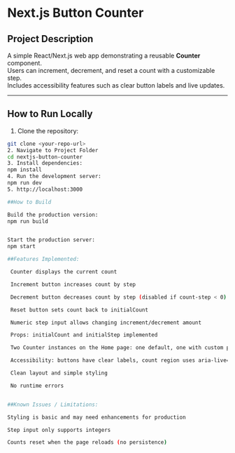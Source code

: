 # Next.js Button Counter

## Project Description
A simple React/Next.js web app demonstrating a reusable **Counter** component.  
Users can increment, decrement, and reset a count with a customizable step.  
Includes accessibility features such as clear button labels and live updates.

---

## How to Run Locally

1. Clone the repository:
```bash
git clone <your-repo-url>
2. Navigate to Project Folder
cd nextjs-button-counter
3. Install dependencies:
npm install
4. Run the development server:
npm run dev
5. http://localhost:3000

##How to Build

Build the production version:
npm run build


Start the production server:
npm start

##Features Implemented:

 Counter displays the current count

 Increment button increases count by step

 Decrement button decreases count by step (disabled if count-step < 0)

 Reset button sets count back to initialCount

 Numeric step input allows changing increment/decrement amount

 Props: initialCount and initialStep implemented

 Two Counter instances on the Home page: one default, one with custom props

 Accessibility: buttons have clear labels, count region uses aria-live="polite"

 Clean layout and simple styling

 No runtime errors


##Known Issues / Limitations:

Styling is basic and may need enhancements for production

Step input only supports integers

Counts reset when the page reloads (no persistence)

